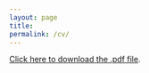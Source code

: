 ```yaml
---
layout: page
title: 
permalink: /cv/
---
```

[Click here to download the .pdf file](https://drive.google.com/file/d/145zvdQWG07eTBtkLK4ekCFuL4sUahhJP/view?usp=sharing).





